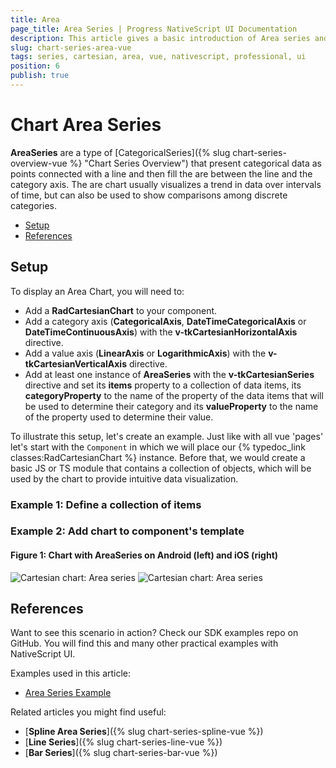 ```yaml
---
title: Area
page_title: Area Series | Progress NativeScript UI Documentation
description: This article gives a basic introduction of Area series and continues with a sample scenario of how Area series are used.
slug: chart-series-area-vue
tags: series, cartesian, area, vue, nativescript, professional, ui
position: 6
publish: true
---
```


# Chart Area Series

**AreaSeries** are a type of [CategoricalSeries]({% slug chart-series-overview-vue %} "Chart Series Overview") that present categorical data as points connected with a line and then fill the are between the line and the category axis. The are chart usually visualizes a trend in data over intervals of time, but can also be used to show comparisons among discrete categories.

* [Setup](#setup)
* [References](#references)

## Setup

To display an Area Chart, you will need to:

* Add a **RadCartesianChart** to your component.
* Add a category axis (**CategoricalAxis**, **DateTimeCategoricalAxis** or **DateTimeContinuousAxis**) with the **v-tkCartesianHorizontalAxis** directive.
* Add a value axis (**LinearAxis** or **LogarithmicAxis**) with the **v-tkCartesianVerticalAxis** directive.
* Add at least one instance of **AreaSeries** with the **v-tkCartesianSeries** directive and set its **items** property to a collection of data items, its **categoryProperty** to the name of the property of the data items that will be used to determine their category and its **valueProperty** to the name of the property used to determine their value.

To illustrate this setup, let's create an example. Just like with all vue 'pages' let's start with the `Component` in which we will place our {% typedoc_link classes:RadCartesianChart %} instance. Before that, we would create a basic JS or TS module that contains a collection of objects, which will be used by the chart to provide intuitive data visualization.

### Example 1: Define a collection of items

<snippet id='chart-get-countries-data-vue'/>

### Example 2: Add chart to component's template

<snippet id='chart-area-series-vue'/>

#### Figure 1: Chart with AreaSeries on Android (left) and iOS (right)

![Cartesian chart: Area series](../../../../../ui/img/ns_ui/area_series_android.png "Area series on Android.") ![Cartesian chart: Area series](../../../../../ui/img/ns_ui/area_series_ios.png "Area series on iOS.")

## References

Want to see this scenario in action?
Check our SDK examples repo on GitHub. You will find this and many other practical examples with NativeScript UI.

Examples used in this article:

* [Area Series Example](https://github.com/NativeScript/nativescript-ui-samples-vue/tree/master/chart/app/examples/series)

Related articles you might find useful:

* [**Spline Area Series**]({% slug chart-series-spline-vue %})
* [**Line Series**]({% slug chart-series-line-vue %})
* [**Bar Series**]({% slug chart-series-bar-vue %})
